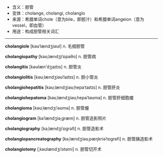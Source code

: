 - <span class="definition">含义：胆管</span>
- <span class="definition">变体：cholange, cholangi, cholangio</span>
- <span class="definition">来源：希腊单词chole（意为bile，即胆汁）和希腊单词angeion（意为vessel，即血管）</span>
- <span class="definition">用途：构成胆管相关词汇</span>


---


<span class="vocabulary">**cholangiole**</span> [kəʊˈlændʒiəʊl] n. 毛细胆管

<span class="vocabulary">**cholangiopathy**</span> [kəʊˌlændʒiˈɒpəθo] n. 胆管病

<span class="vocabulary">**cholangitis**</span> [kəʊlæn'dʒaɪtɪs] n. 胆管炎

<span class="vocabulary">**cholangiolitis**</span> [kəʊˌlændʒiəʊˈlaɪtɪs] n. 胆小管炎

<span class="vocabulary">**cholangiohepatitis**</span> [kəʊˌlændʒiəʊˌhepəˈtaɪtɪs] n. 胆管肝炎

<span class="vocabulary">**cholangiohepatoma**</span> [kəʊˌlændʒiəʊˌhepəˈtəʊmə] n. 胆管肝细胞瘤

<span class="vocabulary">**cholangioma**</span> [kəʊˌlændʒiˈəʊmə] n. 胆管瘤

<span class="vocabulary">**cholangiogram**</span> [kəˈlændʒiəˌɡræm] n. 胆管造影照片 

<span class="vocabulary">**cholangiography**</span> [kəˌlændʒiˈɒɡrəfi] n. 胆管造影术

<span class="vocabulary">**cholangiopancreatography**</span> [kəˌlændʒiəʊˌpæŋkriəˈtɒɡrəfi] n. 胆管胰造影术

<span class="vocabulary">**cholangiotomy**</span> [ˌkəʊlændʒiˈɒtəmi] n. 胆管切开术
